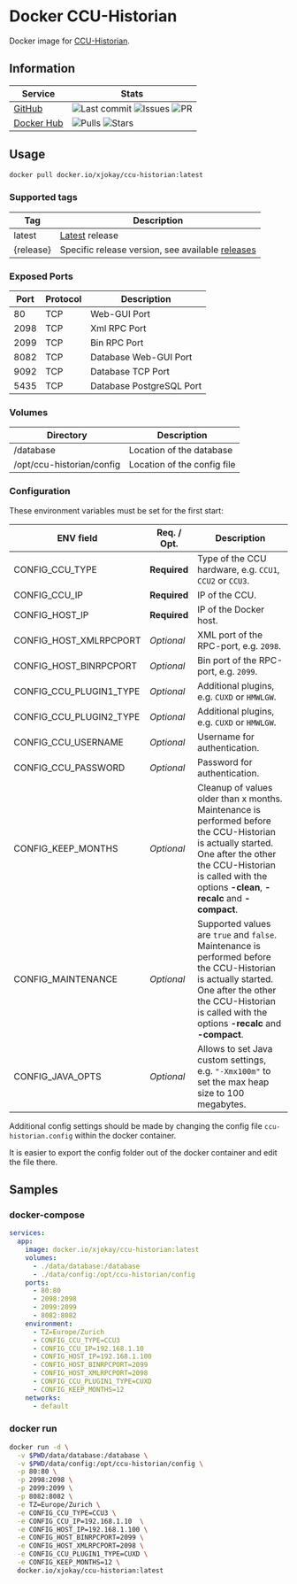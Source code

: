 # Docker CCU-Historian

Docker image for [CCU-Historian](https://github.com/mdzio/ccu-historian).

## Information

| Service                                                     | Stats                                                                                                                                                                                                                                                                                                               |
|-------------------------------------------------------------|---------------------------------------------------------------------------------------------------------------------------------------------------------------------------------------------------------------------------------------------------------------------------------------------------------------------|
| [GitHub](https://github.com/jokay/docker-ccu-historian)     | ![Last commit](https://img.shields.io/github/last-commit/jokay/docker-ccu-historian.svg?style=flat-square) ![Issues](https://img.shields.io/github/issues-raw/jokay/docker-ccu-historian.svg?style=flat-square) ![PR](https://img.shields.io/github/issues-pr-raw/jokay/docker-ccu-historian.svg?style=flat-square) |
| [Docker Hub](https://hub.docker.com/r/xjokay/ccu-historian) | ![Pulls](https://img.shields.io/docker/pulls/xjokay/ccu-historian.svg?style=flat-square) ![Stars](https://img.shields.io/docker/stars/xjokay/ccu-historian.svg?style=flat-square)                                                                                                                                   |

## Usage

```sh
docker pull docker.io/xjokay/ccu-historian:latest
```

### Supported tags

| Tag       | Description                                                                                                |
|-----------|------------------------------------------------------------------------------------------------------------|
| latest    | [Latest](https://github.com/jokay/docker-ccu-historian/releases/latest) release                            |
| {release} | Specific release version, see available [releases](https://github.com/jokay/docker-ccu-historian/releases) |

### Exposed Ports

| Port | Protocol | Description              |
|------|----------|--------------------------|
| 80   | TCP      | Web-GUI Port             |
| 2098 | TCP      | Xml RPC Port             |
| 2099 | TCP      | Bin RPC Port             |
| 8082 | TCP      | Database Web-GUI Port    |
| 9092 | TCP      | Database TCP Port        |
| 5435 | TCP      | Database PostgreSQL Port |

### Volumes

| Directory                 | Description                 |
|---------------------------|-----------------------------|
| /database                 | Location of the database    |
| /opt/ccu-historian/config | Location of the config file |

### Configuration

These environment variables must be set for the first start:

| ENV field               | Req. / Opt.  | Description                                                                                                                                                                                                              |
|-------------------------|--------------|--------------------------------------------------------------------------------------------------------------------------------------------------------------------------------------------------------------------------|
| CONFIG_CCU_TYPE         | **Required** | Type of the CCU hardware, e.g. `CCU1`, `CCU2` or `CCU3`.                                                                                                                                                                 |
| CONFIG_CCU_IP           | **Required** | IP of the CCU.                                                                                                                                                                                                           |
| CONFIG_HOST_IP          | **Required** | IP of the Docker host.                                                                                                                                                                                                   |
| CONFIG_HOST_XMLRPCPORT  | *Optional*   | XML port of the RPC-port, e.g. `2098`.                                                                                                                                                                                   |
| CONFIG_HOST_BINRPCPORT  | *Optional*   | Bin port of the RPC-port, e.g. `2099`.                                                                                                                                                                                   |
| CONFIG_CCU_PLUGIN1_TYPE | *Optional*   | Additional plugins, e.g. `CUXD` or `HMWLGW`.                                                                                                                                                                             |
| CONFIG_CCU_PLUGIN2_TYPE | *Optional*   | Additional plugins, e.g. `CUXD` or `HMWLGW`.                                                                                                                                                                             |
| CONFIG_CCU_USERNAME     | *Optional*   | Username for authentication.                                                                                                                                                                                             |
| CONFIG_CCU_PASSWORD     | *Optional*   | Password for authentication.                                                                                                                                                                                             |
| CONFIG_KEEP_MONTHS      | *Optional*   | Cleanup of values older than x months. Maintenance is performed before the CCU-Historian is actually started. One after the other the CCU-Historian is called with the options **-clean**, **-recalc** and **-compact**. |
| CONFIG_MAINTENANCE      | *Optional*   | Supported values are `true` and `false`. Maintenance is performed before the CCU-Historian is actually started. One after the other the CCU-Historian is called with the options **-recalc** and **-compact**.           |
| CONFIG_JAVA_OPTS        | *Optional*   | Allows to set Java custom settings, e.g. `"-Xmx100m"` to set the max heap size to 100 megabytes.                                                                                                                         |

Additional config settings should be made by changing the config file `ccu-historian.config`
within the docker container.

It is easier to export the config folder out of the docker container and edit
the file there.

## Samples

### docker-compose

```yml
services:
  app:
    image: docker.io/xjokay/ccu-historian:latest
    volumes:
      - ./data/database:/database
      - ./data/config:/opt/ccu-historian/config
    ports:
      - 80:80
      - 2098:2098
      - 2099:2099
      - 8082:8082
    environment:
      - TZ=Europe/Zurich
      - CONFIG_CCU_TYPE=CCU3
      - CONFIG_CCU_IP=192.168.1.10
      - CONFIG_HOST_IP=192.168.1.100
      - CONFIG_HOST_BINRPCPORT=2099
      - CONFIG_HOST_XMLRPCPORT=2098
      - CONFIG_CCU_PLUGIN1_TYPE=CUXD
      - CONFIG_KEEP_MONTHS=12
    networks:
      - default
```

### docker run

```sh
docker run -d \
  -v $PWD/data/database:/database \
  -v $PWD/data/config:/opt/ccu-historian/config \
  -p 80:80 \
  -p 2098:2098 \
  -p 2099:2099 \
  -p 8082:8082 \
  -e TZ=Europe/Zurich \
  -e CONFIG_CCU_TYPE=CCU3 \
  -e CONFIG_CCU_IP=192.168.1.10  \
  -e CONFIG_HOST_IP=192.168.1.100 \
  -e CONFIG_HOST_BINRPCPORT=2099 \
  -e CONFIG_HOST_XMLRPCPORT=2098 \
  -e CONFIG_CCU_PLUGIN1_TYPE=CUXD \
  -e CONFIG_KEEP_MONTHS=12 \
  docker.io/xjokay/ccu-historian:latest
```
